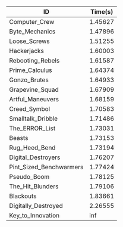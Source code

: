 |ID|Time(s)|
|-|-|
|Computer_Crew|1.45627|
|Byte_Mechanics|1.47896|
|Loose_Screws|1.51255|
|Hackerjacks|1.60003|
|Rebooting_Rebels|1.61587|
|Prime_Calculus|1.64374|
|Gonzo_Brutes|1.64933|
|Grapevine_Squad|1.67909|
|Artful_Maneuvers|1.68159|
|Creed_Symbol|1.70583|
|Smalltalk_Dribble|1.71486|
|The_ERROR_List|1.73031|
|Beasts|1.73153|
|Rug_Heed_Bend|1.73194|
|Digital_Destroyers|1.76207|
|Pint_Sized_Benchwarmers|1.77424|
|Pseudo_Boom|1.78125|
|The_Hit_Blunders|1.79106|
|Blackouts|1.83661|
|Digitally_Destroyed|2.26555|
|Key_to_Innovation|inf|

